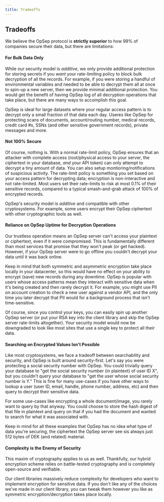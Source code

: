 ```yaml
---
title: Tradeoffs
---
```


## Tradeoffs
We believe the OpSep protocol is <strong>strictly superior</strong> to how 99&#37; of companies secure their data, but there are limitations:

#### For Bulk Data Only
While our security model is <em>additive</em>, we only provide additional protection for storing secrets if you <em>want</em> your rate-limiting policy to block bulk decryption of all the records.
For example, if you were storing a handful of environmental variables and needed to be able to decrypt them all at once to spin-up a new server, then we provide minimal additional protection.
You would get the benefit of having OpSep log of all decryption operations that take place, but there are many ways to accomplish this goal.

OpSep is ideal for large datasets where your regular access pattern is to decrypt only a small fraction of that data each day.
Useres like OpSep for protecting scans of documents, account/routing number, medical records, credit card #s, SSNs (and other sensitive government records), private messages and more.

#### Not 100% Secure
Of course, nothing is.
With a normal rate-limit policy, OpSep ensures that an attacker with complete access (root/physical access to your server, the ciphertext in your database, <em>and</em> your API token) can only attempt to decrypt a tiny amount of data.
You can also setup montioring/notifications of suspicious activity.
The rate-limit policy is something you set based on your access pattern for decrypting data; encryption is non-interactive and not rate-limited.
Most users set their rate-limits to risk at most 0.1&#37; of their sensitive records, compared to a typical smash-and-grab attack of 100&#37; of encrypted records.

OpSep's security model is <em>additive</em> and compatible with other cryptosystems.
For example, some users encrypt their OpSep ciphertext with other cryptographic tools as well.


#### Reliance on OpSep Uptime for Decryption Operations
Our trustless operation means an OpSep server can't access your plaintext or ciphertext, even if it were compromised.
This is fundamentally different than most services that promise that they won't peak (or get hacked).
However, if your OpSep server were to go offline you couldn't decrypt your data until it was back online.

Keep in mind that both symmetric and asymmetric encryption take place locally in your datacenter, so this would have no effect on your ability to encrypt (save) new records during any downtime.
OpSep is popular with users whose access patterns mean they interact with sensitive data when it's being created and then rarely decrypt it.
For example, you might use PII on account creation to check a new user against a vendor API, and the only time you later decrypt that PII would for a background process that isn't time-sensitive.

Of course, since you control your keys, you can easily spin up another OpSep server (or put your RSA key into the client library and skip the OpSep server rate-limits altogether).
Your security model would now be downgraded to look like most sites that use a single key to protect all their data.

#### Searching on Encrypted Values Isn't Possible
Like most cryptosystems, we face a tradeoff between searchability and security, and OpSep is built around security-first.
Let's say you were protecting a social security number with OpSep.
You could trivially query your database to "get the social security number (in plaintext) of user ID X", but you couldn't query your database to "get the user whose social security number is Y."
This is fine for many use-cases if you have other ways to lookup a user (user ID, email, handle, phone number, address, etc) and then query to decrypt their sensitive data.

For some use-cases like encrypting a whole document/image, you rarely want to query by that anyway.
You could choose to store the hash digest of that file in plaintext and query on that if you had the document and wanted to search for what it was associated with.

Keep in mind for all these examples that OpSep has no idea what type of data you're securing, the ciphertext the OpSep server see sis always just 512 bytes of DEK (and related) material.

#### Complexity is the Enemy of Security
This maxim of cryptography applies to us as well.
Thankfully, our hybrid encryption scheme relies on battle-tested cryptography and is completely open-source and verifiable.

Our client libraries massively reduce complexity for developers who want to implement encryption for sensitive data.
If you don't like any of the choices we've made in our client library, you can tweak them however you like as symmetric encryption/decryption takes place locally.
